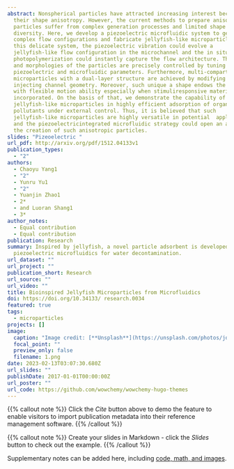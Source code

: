 ```yaml
---
abstract: Nonspherical particles have attracted increasing interest because of
  their shape anisotropy. However, the current methods to prepare anisotropic
  particles suffer from complex generation processes and limited shape
  diversity. Here, we develop a piezoelectric microfluidic system to generate
  complex flow configurations and fabricate jellyfish-like microparticles. In
  this delicate system, the piezoelectric vibration could evolve a
  jellyfish-like flow configuration in the microchannel and the in situ
  photopolymerization could instantly capture the flow architecture. The sizes
  and morphologies of the particles are precisely controlled by tuning the
  piezoelectric and microfluidic parameters. Furthermore, multi-compartmental
  microparticles with a dual-layer structure are achieved by modifying the
  injecting channel geometry. Moreover, such unique a shape endows the particles
  with flexible motion ability especially when stimuliresponsive materials are
  incorporated. On the basis of that, we demonstrate the capability of the
  jellyfish-like microparticles in highly efficient adsorption of organic
  pollutants under external control. Thus, it is believed that such
  jellyfish-like microparticles are highly versatile in potential  applications
  and the piezoelectricintegrated microfluidic strategy could open an avenue for
  the creation of such anisotropic particles.
slides: "Pizeoelectric "
url_pdf: http://arxiv.org/pdf/1512.04133v1
publication_types:
  - "2"
authors:
  - Chaoyu Yang1
  - "2"
  - Yunru Yu1
  - "2"
  - Yuanjin Zhao1
  - 2*
  - and Luoran Shang1
  - 3*
author_notes:
  - Equal contribution
  - Equal contribution
publication: Research
summary: Inspired by jellyfish, a novel particle adsorbent is developed using
  piezoelectric microfluidics for water decontamination.
url_dataset: ""
url_project: ""
publication_short: Research
url_source: ""
url_video: ""
title: Bioinspired Jellyfish Microparticles from Microfluidics
doi: https://doi.org/10.34133/ research.0034
featured: true
tags:
  - microparticles
projects: []
image:
  caption: "Image credit: [**Unsplash**](https://unsplash.com/photos/jdD8gXaTZsc)"
  focal_point: ""
  preview_only: false
  filename: 1.png
date: 2023-02-13T03:07:30.680Z
url_slides: ""
publishDate: 2017-01-01T00:00:00Z
url_poster: ""
url_code: https://github.com/wowchemy/wowchemy-hugo-themes
---
```


{{% callout note %}}
Click the *Cite* button above to demo the feature to enable visitors to import publication metadata into their reference management software.
{{% /callout %}}

{{% callout note %}}
Create your slides in Markdown - click the *Slides* button to check out the example.
{{% /callout %}}

Supplementary notes can be added here, including [code, math, and images](https://wowchemy.com/docs/writing-markdown-latex/).
